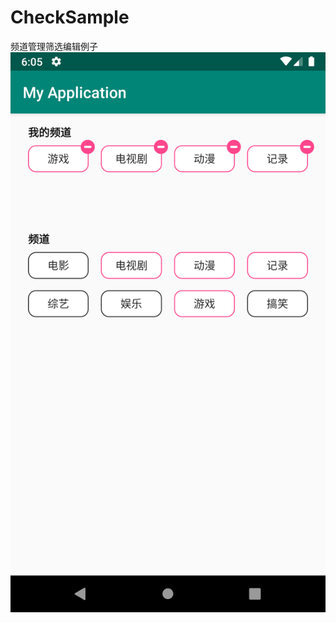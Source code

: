 # CheckSample
频道管理筛选编辑例子
![image](https://github.com/kentlee2/CheckSample/blob/master/image/Screenshot_1588327513.png)
